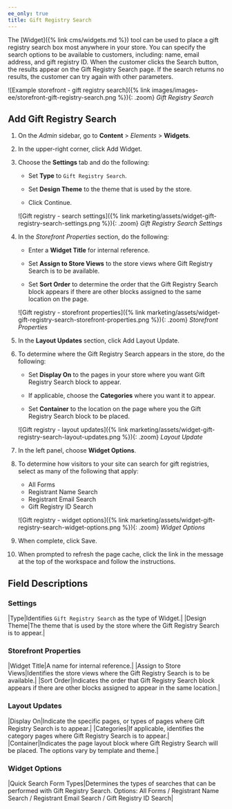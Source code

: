 ```yaml
---
ee_only: true
title: Gift Registry Search
---
```


The [Widget]({% link cms/widgets.md %}) tool can be used to place a gift registry search box most anywhere in your store. You can specify the search options to be available to customers, including: name, email address, and gift registry ID. When the customer clicks the Search button, the results appear on the Gift Registry Search page. If the search returns no results, the customer can try again with other parameters.

![Example storefront - gift registry search]({% link images/images-ee/storefront-gift-registry-search.png %}){: .zoom}
_Gift Registry Search_

## Add Gift Registry Search

1. On the _Admin_ sidebar, go to **Content** > _Elements_ > **Widgets**.

1. In the upper-right corner, click <span class="btn">Add Widget</span>.

1. Choose the **Settings** tab and do the following:

    - Set **Type** to `Gift Registry Search`.

    - Set **Design Theme** to the theme that is used by the store.

    - Click <span class="btn">Continue</span>.

    ![Gift registry - search settings]({% link marketing/assets/widget-gift-registry-search-settings.png %}){: .zoom}
    _Gift Registry Search Settings_

1. In the _Storefront Properties_ section, do the following:

    - Enter a **Widget Title** for internal reference.

    - Set **Assign to Store Views** to the store views where Gift Registry Search is to be available.

    - Set **Sort Order** to determine the order that the Gift Registry Search block appears if there are other blocks assigned to the same location on the page.

    ![Gift registry - storefront properties]({% link marketing/assets/widget-gift-registry-search-storefront-properties.png %}){: .zoom}
    _Storefront Properties_

1. In the **Layout Updates** section, click <span class="btn">Add Layout Update</span>.

1. To determine where the Gift Registry Search appears in the store, do the following:

    - Set **Display On** to the pages in your store where you want Gift Registry Search block to appear.

    - If applicable, choose the **Categories** where you want it to appear.

    - Set **Container** to the location on the page where you the Gift Registry Search block to be placed.

    ![Gift registry - layout updates]({% link marketing/assets/widget-gift-registry-search-layout-updates.png %}){: .zoom}
    _Layout Update_

1. In the left panel, choose **Widget Options**.

1. To determine how visitors to your site can search for gift registries, select as many of the following that apply:

    - All Forms
    - Registrant Name Search
    - Registrant Email Search
    - Gift Registry ID Search

    ![Gift registry - widget options]({% link marketing/assets/widget-gift-registry-search-widget-options.png %}){: .zoom}
    _Widget Options_

1. When complete, click <span class="btn">Save</span>.

1. When prompted to refresh the page cache, click the link in the message at the top of the workspace and follow the instructions.

## Field Descriptions

### Settings

|Type|Identifies `Gift Registry Search` as the type of Widget.|
|Design Theme|The theme that is used by the store where the Gift Registry Search is to appear.|

### Storefront Properties

|Widget Title|A name  for internal reference.|
|Assign to Store Views|Identifies the store views where the Gift Registry Search is to be available.|
|Sort Order|Indicates the order that Gift Registry Search block appears if there are other blocks assigned to appear in the same location.|

### Layout Updates

|Display On|Indicate the specific pages, or types of pages where Gift Registry Search is to appear.|
|Categories|If applicable, identifies the category pages where Gift Registry Search is to appear.|
|Container|Indicates the page layout block where Gift Registry Search will be placed. The options vary by template and theme.|

### Widget Options

|Quick Search Form Types|Determines the types of searches that can be performed with Gift Registry Search. Options: All Forms / Registrant Name Search / Registrant Email Search / Gift Registry ID Search|
